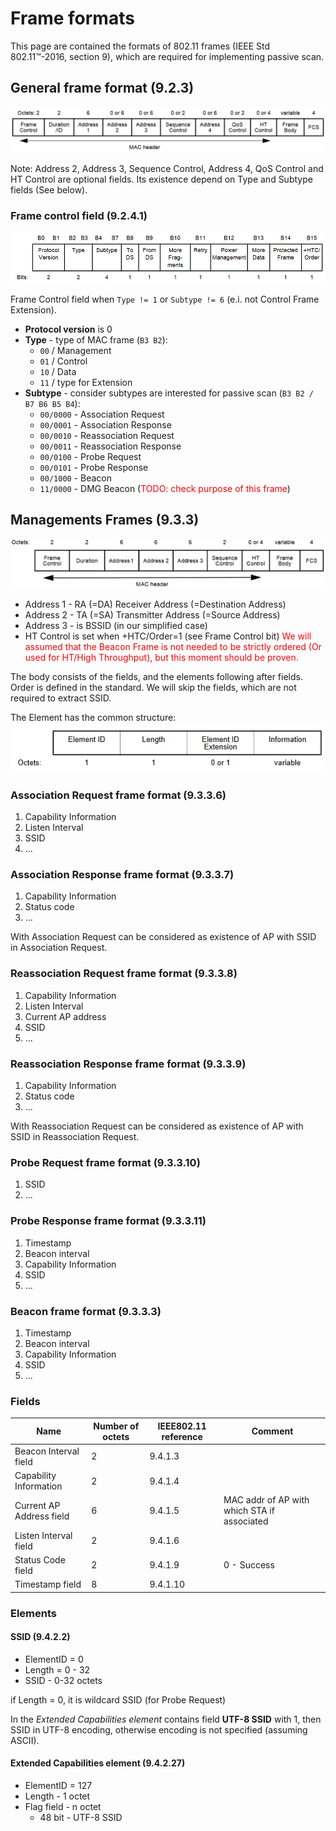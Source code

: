 # Frame formats

This page are contained the formats of 802.11 frames (IEEE Std 802.11™-2016, section 9), which are required for implementing passive scan.

## General frame format (9.2.3)

![](./img/general-frame-format.png)

Note: Address 2, Address 3, Sequence Control, Address 4, QoS Control and HT Control are optional fields. Its existence depend on Type and Subtype fields (See below).

### Frame control field (9.2.4.1)

![](./img/frame-control-field.png)

Frame Control field when `Type != 1` or `Subtype != 6` (e.i. not Control Frame Extension).

- **Protocol version** is 0
- **Type** - type of MAC frame (`B3 B2`):
    - `00` / Management
    - `01` / Control
    - `10` / Data
    - `11` / type for Extension
- **Subtype** - consider subtypes are interested for passive scan (`B3 B2 / B7 B6 B5 B4`):
    - `00/0000` - Association Request
    - `00/0001` - Association Response
    - `00/0010` - Reassociation Request
    - `00/0011` - Reassociation Response
    - `00/0100` - Probe Request
    - `00/0101` - Probe Response
    - `00/1000` - Beacon
    - `11/0000` - DMG Beacon (<font color="red">TODO: check purpose of this frame</font>)

## Managements Frames (9.3.3)

![](./img/management-frame-format.png)

- Address 1 - RA (=DA) Receiver Address (=Destination Address)
- Address 2 - TA (=SA) Transmitter Address (=Source Address)
- Address 3 - is BSSID (in our simplified case)
- HT Control is set when +HTC/Order=1 (see Frame Control bit) <font color="red">We will assumed that the Beacon Frame is not needed to be strictly ordered (Or used for HT/High Throughput), but this moment should be proven.</font>

The body consists of the fields, and the elements following after fields.
Order is defined in the standard. We will skip the fields, which are not
required to extract SSID.

The Element has the common structure:
![](./img/elements-general.png)

### Association Request frame format (9.3.3.6)

1. Capability Information
2. Listen Interval
3. SSID
4. ...

### Association Response frame format (9.3.3.7)

1. Capability Information
2. Status code
3. ...

With Association Request can be considered as existence of AP with SSID in Association Request.

### Reassociation Request frame format (9.3.3.8)

1. Capability Information
2. Listen Interval
3. Current AP address
4. SSID
4. ...


### Reassociation Response frame format (9.3.3.9)
1. Capability Information
2. Status code
3. ...

With Reassociation Request can be considered as existence of AP with SSID in Reassociation Request.

### Probe Request frame format (9.3.3.10)

1. SSID
2. ...

### Probe Response frame format (9.3.3.11)

1. Timestamp
2. Beacon interval
3. Capability Information
4. SSID
5. ...

### Beacon frame format (9.3.3.3)

1. Timestamp
2. Beacon interval
3. Capability Information
4. SSID
5. ...

### Fields

| Name | Number of octets | IEEE802.11 reference | Comment|
|------|------------------|----------------------|--------|
| Beacon Interval field | 2 | 9.4.1.3 |
| Capability Information | 2 | 9.4.1.4 |
| Current AP Address field| 6 | 9.4.1.5| MAC addr of AP with which STA if associated
| Listen Interval field | 2 | 9.4.1.6 |
| Status Code field | 2 | 9.4.1.9 | 0 - Success
| Timestamp field | 8 | 9.4.1.10 |

### Elements

#### SSID (9.4.2.2)
- ElementID = 0
- Length = 0 - 32
- SSID - 0-32 octets

if Length = 0, it is wildcard SSID (for Probe Request)

In the *Extended Capabilities element* contains field **UTF-8 SSID** with 1, then SSID in UTF-8 encoding, otherwise encoding is not specified (assuming ASCII).

#### Extended Capabilities element (9.4.2.27)

- ElementID = 127
- Length - 1 octet
- Flag field - n octet
    - 48 bit - UTF-8 SSID



